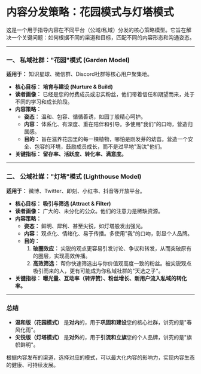 # 内容分发策略：花园模式与灯塔模式

这是一个用于指导内容在不同平台（公域/私域）分发的核心策略模型。它旨在解决一个关键问题：如何根据不同的渠道和目标，匹配不同的内容形态和沟通姿态。

---

### 一、 私域社群："花园"模式 (Garden Model)

**适用于：** 知识星球、微信群、Discord社群等核心用户聚集地。

*   **核心目标：** **培育与建设 (Nurture & Build)**
*   **读者画像：** 已经是您的付费成员或忠实粉丝，他们带着信任和期望而来，处于不同的学习和成长阶段。
*   **内容策略：**
    *   **姿态：** 温和、包容、循循善诱，如园丁般精心呵护。
    *   **内容：** 体系化、有深度、重在陪伴和引导。多使用"我们"的口吻，营造归属感。
    *   **目的：** 旨在滋养花园里的每一棵植物，哪怕是刚发芽的幼苗。营造一个安全、包容的环境，鼓励成员成长，而不是过早地"淘汰"他们。
*   **关键指标：** **留存率、活跃度、转化率、满意度。**

---

### 二、 公域社媒："灯塔"模式 (Lighthouse Model)

**适用于：** 微博、Twitter、即刻、小红书、抖音等开放平台。

*   **核心目标：** **吸引与筛选 (Attract & Filter)**
*   **读者画像：** 广大的、未分化的公众。他们的注意力是稀缺资源。
*   **内容策略：**
    *   **姿态：** 鲜明、犀利、甚至尖锐，如灯塔般发出强光。
    *   **内容：** 观点化、情绪化、易于传播。多使用"我"的口吻，彰显个人品牌。
    *   **目的：**
        1.  **破圈效应：** 尖锐的观点更容易引发讨论、争议和转发，从而突破原有的圈层，实现高效传播。
        2.  **高效筛选：** 帮你快速筛选出与你价值观高度一致的粉丝。被尖锐观点吸引而来的人，更有可能成为你私域社群的"天选之子"。
*   **关键指标：** **曝光量、互动率（转评赞）、粉丝增长、新用户流入私域的转化率。**

---

### 总结

*   **温和版（花园模式）** 是**对内**的，用于**巩固和建设**您的核心社群，讲究的是"春风化雨"。
*   **尖锐版（灯塔模式）** 是**对外**的，用于**引流和立旗**您的个人品牌，讲究的是"旗帜鲜明"。

根据内容发布的渠道，选择对应的模式，可以最大化内容的影响力，实现内容生态的健康、可持续发展。 